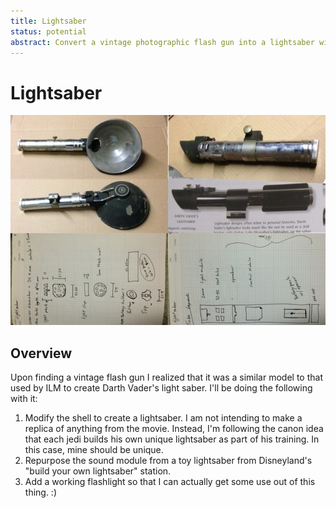 ```yaml
---
title: Lightsaber
status: potential
abstract: Convert a vintage photographic flash gun into a lightsaber with sound effects and a working flash light.
---
```


# Lightsaber

![Lightsaber Image](./index.jpg)

## Overview

Upon finding a vintage flash gun I realized that it was a similar model to that used by ILM to create Darth Vader's light saber. I'll be doing the following with it:

 1. Modify the shell to create a lightsaber. I am not intending to make a replica of anything from the movie. Instead, I'm following the canon idea that each jedi builds his own unique lightsaber as part of his training. In this case, mine should be unique.
 2. Repurpose the sound module from a toy lightsaber from Disneyland's "build your own lightsaber" station.
 3. Add a working flashlight so that I can actually get some use out of this thing. :)
 